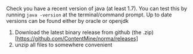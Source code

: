 Check you have a recent version of java (at least 1.7).
You can test this by running ```java -version``` at the terminal/command prompt. Up to date versions can be found either by oracle or openjdk

1. Download the latest binary release from github (the .zip) [https://github.com/ContentMine/norma/releases]
1. unzip all files to somewhere convenient